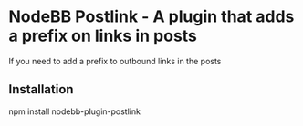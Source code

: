 # NodeBB Postlink - A plugin that adds a prefix on links in posts

If you need to add a prefix to outbound links in the posts

## Installation

  npm install nodebb-plugin-postlink
